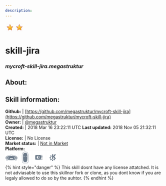 ```yaml
--- 
description: 
---
```


![](../.gitbook/assets/star.png)![](../.gitbook/assets/star.png)  
# skill-jira  
### _mycroft-skill-jira.megastruktur_  
## About:  


## Skill information:  
**Github:** | [https://github.com/megastruktur/mycroft-skill-jira](https://github.com/megastruktur/mycroft-skill-jira)  
**Owner:** | [@megastruktur](https://github.com/megastruktur)  
**Created:** | 2018 Mar 16 23:22:11 UTC  **Last updated:** 2018 Nov 05 21:32:11 UTC  
**License:** | No License  
**Market status:** | [Not in Market](https://market.mycroft.ai/skill/)  
**Platform:**  
 ![](../.gitbook/assets/mark-1-icon.png)  ![](../.gitbook/assets/mark-2-icon.png)  ![](../.gitbook/assets/picroft-icon.png)  ![](../.gitbook/assets/kde.png)   
{% hint style="danger" %}
This skill dosnt have any license attatched. It is not adviasable to use this skillnor fork or clone, as you dont know if you are legaly allowed to do so by the auhtor.
{% endhint %}
